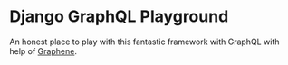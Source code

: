 # Django GraphQL Playground

An honest place to play with this fantastic framework with GraphQL with help of [Graphene](https://github.com/graphql-python/graphene).

